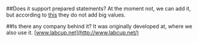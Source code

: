##Does it support prepared statements?
At the moment not, we can add it, but according to 
[this](https://github.com/brianc/node-postgres/wiki/Parameterized-queries-and-Prepared-Statements)
they do not add big values.

##Is there any company behind it?
It was originally developed at, where we also use it. 
[www.labcup.net](http://www.labcup.net/)
